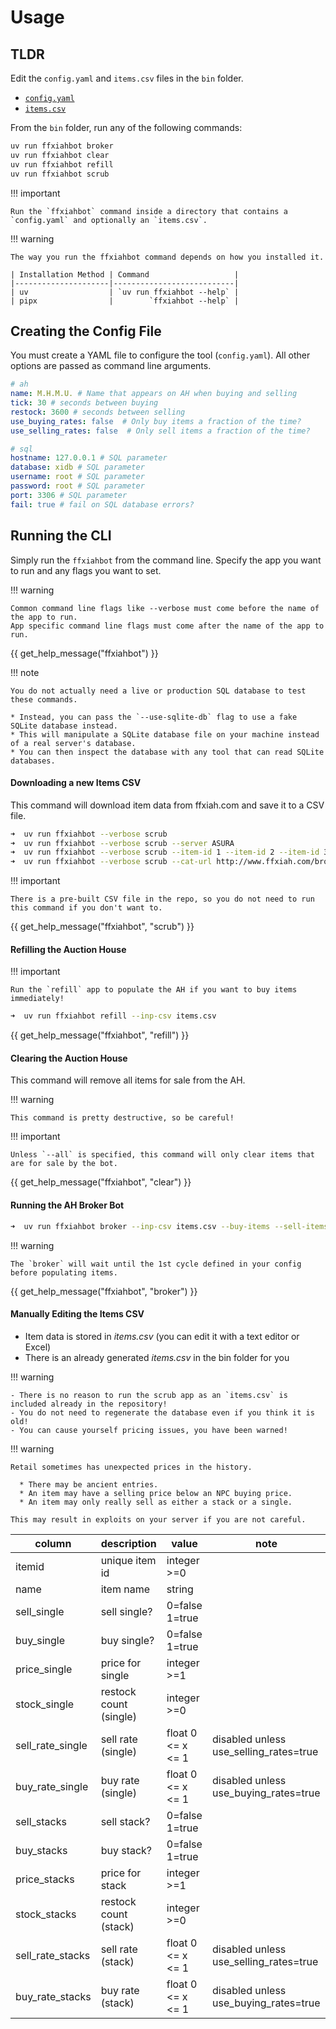 # Usage

## TLDR

Edit the `config.yaml` and `items.csv` files in the `bin` folder.

- [`config.yaml`](https://github.com/AdamGagorik/ffxiahbot/blob/master/bin/config.yaml)
- [`items.csv`](https://github.com/AdamGagorik/ffxiahbot/blob/master/bin/items.csv)

From the `bin` folder, run any of the following commands:

```bash
uv run ffxiahbot broker
uv run ffxiahbot clear
uv run ffxiahbot refill
uv run ffxiahbot scrub
```

!!! important

    Run the `ffxiahbot` command inside a directory that contains a `config.yaml` and optionally an `items.csv`.

!!! warning

    The way you run the ffxiahbot command depends on how you installed it.

    | Installation Method | Command                   |
    |---------------------|---------------------------|
    | uv                  | `uv run ffxiahbot --help` |
    | pipx                |        `ffxiahbot --help` |

## Creating the Config File

You must create a YAML file to configure the tool (`config.yaml`). All other
options are passed as command line arguments.

```yaml
# ah
name: M.H.M.U. # Name that appears on AH when buying and selling
tick: 30 # seconds between buying
restock: 3600 # seconds between selling
use_buying_rates: false  # Only buy items a fraction of the time?
use_selling_rates: false  # Only sell items a fraction of the time?

# sql
hostname: 127.0.0.1 # SQL parameter
database: xidb # SQL parameter
username: root # SQL parameter
password: root # SQL parameter
port: 3306 # SQL parameter
fail: true # fail on SQL database errors?
```

## Running the CLI

Simply run the `ffxiahbot` from the command line. Specify the app you want to
run and any flags you want to set.

!!! warning

    Common command line flags like --verbose must come before the name of the app to run.
    App specific command line flags must come after the name of the app to run.

{{ get_help_message("ffxiahbot") }}

!!! note

    You do not actually need a live or production SQL database to test these commands.

    * Instead, you can pass the `--use-sqlite-db` flag to use a fake SQLite database instead.
    * This will manipulate a SQLite database file on your machine instead of a real server's database.
    * You can then inspect the database with any tool that can read SQLite databases.

#### Downloading a new Items CSV

This command will download item data from ffxiah.com and save it to a CSV file.

```bash
➜  uv run ffxiahbot --verbose scrub
➜  uv run ffxiahbot --verbose scrub --server ASURA
➜  uv run ffxiahbot --verbose scrub --item-id 1 --item-id 2 --item-id 3
➜  uv run ffxiahbot --verbose scrub --cat-url http://www.ffxiah.com/browse/62/grips
```

!!! important

    There is a pre-built CSV file in the repo, so you do not need to run this command if you don't want to.

{{ get_help_message("ffxiahbot", "scrub") }}

#### Refilling the Auction House

!!! important

    Run the `refill` app to populate the AH if you want to buy items immediately!

```bash
➜  uv run ffxiahbot refill --inp-csv items.csv
```

{{ get_help_message("ffxiahbot", "refill") }}

#### Clearing the Auction House

This command will remove all items for sale from the AH.

!!! warning

    This command is pretty destructive, so be careful!

!!! important

    Unless `--all` is specified, this command will only clear items that are for sale by the bot.

{{ get_help_message("ffxiahbot", "clear") }}

#### Running the AH Broker Bot

```bash
➜  uv run ffxiahbot broker --inp-csv items.csv --buy-items --sell-items
```

!!! warning

    The `broker` will wait until the 1st cycle defined in your config before populating items.

{{ get_help_message("ffxiahbot", "broker") }}

#### Manually Editing the Items CSV

- Item data is stored in _items.csv_ (you can edit it with a text editor or
  Excel)
- There is an already generated _items.csv_ in the bin folder for you

!!! warning

    - There is no reason to run the scrub app as an `items.csv` is included already in the repository!
    - You do not need to regenerate the database even if you think it is old!
    - You can cause yourself pricing issues, you have been warned!

!!! warning

    Retail sometimes has unexpected prices in the history.

      * There may be ancient entries.
      * An item may have a selling price below an NPC buying price.
      * An item may only really sell as either a stack or a single.

    This may result in exploits on your server if you are not careful.

| column           | description            | value             | note                                   |
|------------------|------------------------|-------------------|----------------------------------------|
| itemid           | unique item id         | integer >=0       |                                        |
| name             | item name              | string            |                                        |
| sell_single      | sell single?           | 0=false 1=true    |                                        |
| buy_single       | buy single?            | 0=false 1=true    |                                        |
| price_single     | price for single       | integer >=1       |                                        |
| stock_single     | restock count (single) | integer >=0       |                                        |
| sell_rate_single | sell rate (single)     | float 0 <= x <= 1 | disabled unless use_selling_rates=true |
| buy_rate_single  | buy rate (single)      | float 0 <= x <= 1 | disabled unless use_buying_rates=true  |
| sell_stacks      | sell stack?            | 0=false 1=true    |                                        |
| buy_stacks       | buy stack?             | 0=false 1=true    |                                        |
| price_stacks     | price for stack        | integer >=1       |                                        |
| stock_stacks     | restock count (stack)  | integer >=0       |                                        |
| sell_rate_stacks | sell rate (stack)      | float 0 <= x <= 1 | disabled unless use_selling_rates=true |
| buy_rate_stacks  | buy rate (stack)       | float 0 <= x <= 1 | disabled unless use_buying_rates=true  |

